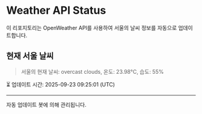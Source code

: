 
# Weather API Status

이 리포지토리는 OpenWeather API를 사용하여 서울의 날씨 정보를 자동으로 업데이트합니다.

## 현재 서울 날씨
> 서울의 현재 날씨: overcast clouds, 온도: 23.98°C, 습도: 55%

⏳ 업데이트 시간: 2025-09-23 09:25:01 (UTC)

---
자동 업데이트 봇에 의해 관리됩니다.

